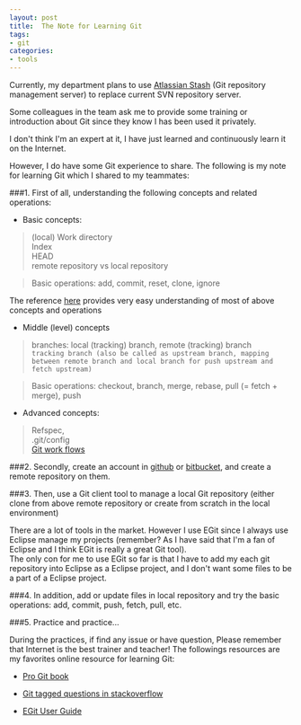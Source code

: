 ```yaml
---
layout: post
title:  The Note for Learning Git
tags: 
- git
categories:
- tools
---
```



Currently, my department plans to use [Atlassian Stash](https://www.atlassian.com/software/stash) (Git repository management server) to replace current SVN repository server. 

Some colleagues in the team ask me to provide some training or introduction about Git since they know I has been used it privately.

I don't think I'm an expert at it, I have just learned and continuously learn it on the Internet. 

However, I do have some Git experience to share. The following is my note for learning Git which I shared to my teammates: 

###1. First of all, understanding the following concepts and related operations:

   - Basic concepts:   

>  (local) Work directory  
>  Index  
>  HEAD   
>  remote repository vs local repository

>  Basic operations: add, commit, reset, clone, ignore

   The reference [here](http://git-scm.com/book/en/v2/Git-Tools-Reset-Demystified) provides very easy understanding of most of above concepts and operations
   
   - Middle (level) concepts
   
>  branches: local (tracking) branch, remote (tracking) branch   
   `tracking branch (also be called as upstream branch, mapping between remote branch and local branch for push upstream and fetch upstream)`
   
>   Basic operations: checkout, branch, merge, rebase,  pull (= fetch + merge), push
   
   - Advanced concepts: 
   
>   Refspec,   
>   .git/config   
>   [Git work flows](https://www.atlassian.com/git/tutorials/comparing-workflows)

###2. Secondly, create an account in [github](https://github.com/https://bitbucket.org) or [bitbucket](https://bitbucket.org), and create a remote repository on them.  


###3. Then, use a Git client tool to manage a local Git repository (either clone from above remote repository or create from scratch in the local environment)  
    
There are a lot of tools in the market. However I use EGit since I always use Eclipse manage my projects (remember? As I have said that I'm a fan of Eclipse and I think EGit is really a great Git tool).   
    The only con for me to use EGit so far is that I have to add my each git repository into Eclipse as a Eclipse project, and I don't want some files to be a part of a Eclipse project.

###4. In addition, add or update files in local repository and try the basic operations: add, commit, push, fetch, pull, etc.  

###5. Practice and practice...

   During the practices, if find any issue or have question, Please remember that Internet is the best trainer and teacher! The followings resources are my favorites online resource for learning Git: 

- [Pro Git book](http://git-scm.com/book/en/v2/Getting-Started-Git-Basics)

- [Git tagged questions in stackoverflow](http://stackoverflow.com/questions/tagged/git)

- [EGit User Guide](http://wiki.eclipse.org/EGit/User_Guide)
    


  

 

 